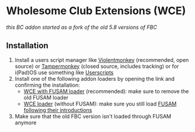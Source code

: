 # Wholesome Club Extensions (WCE)

*this BC addon started as a fork of the old 5.8 versions of FBC*

## Installation

1. Install a users script manager like [Violentmonkey](https://violentmonkey.github.io/#installation) (recommended, open source) or [Tampermonkey](https://www.tampermonkey.net/) (closed source, includes tracking) or for i(Pad)OS use something like [Userscripts](https://apps.apple.com/de/app/userscripts/id1463298887)
2. Install one of the following addon loaders by opening the link and confirming the installation:
    * [WCE with FUSAM loader](https://wce.netlify.app/wce-fusam-loader.user.js) (recommended): make sure to remove the old FUSAM loader
    * [WCE loader](https://wce.netlify.app/wce-loader.user.js) (without FUSAM): make sure you still load [FUSAM following their introductions](https://sidiousious.gitlab.io/bc-addon-loader/)
3. Make sure that the old FBC version isn't loaded through FUSAM anymore